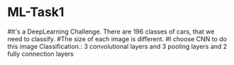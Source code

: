 # ML-Task1
#It's a DeepLearning Challenge. There are 196 classes of cars, that we need to classify.
#The size of each image is different.
#I choose CNN to do this image Classification.:
  3 convolutional layers and 3 pooling layers and 2 fully connection layers
